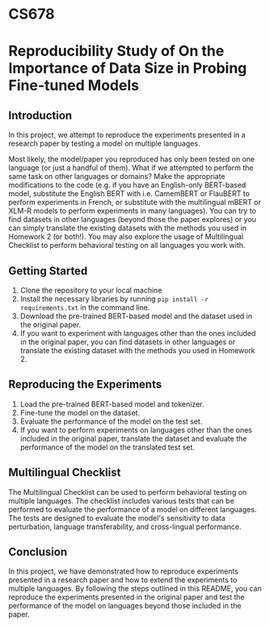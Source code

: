 # CS678
# Reproducibility Study of On the Importance of Data Size in Probing Fine-tuned Models

## Introduction
In this project, we attempt to reproduce the experiments presented in a research paper by testing a model on multiple languages. 

Most likely, the model/paper you reproduced has only been tested on one language (or just a handful of them). What if we attempted to perform the same task on other languages or domains? Make the appropriate modifications to the code (e.g. if you have an English-only BERT-based model, substitute the English BERT with i.e. CamemBERT or FlauBERT to perform experiments in French, or substitute with the multilingual mBERT or XLM-R models to perform experiments in many languages). You can try to find datasets in other languages (beyond those the paper explores) or you can simply translate the existing datasets with the methods you used in Homework 2 (or both!). You may also explore the usage of Multilingual Checklist to perform behavioral testing on all languages you work with.

## Getting Started
1. Clone the repository to your local machine
2. Install the necessary libraries by running `pip install -r requirements.txt` in the command line.
3. Download the pre-trained BERT-based model and the dataset used in the original paper.
4. If you want to experiment with languages other than the ones included in the original paper, you can find datasets in other languages or translate the existing dataset with the methods you used in Homework 2.

## Reproducing the Experiments
1. Load the pre-trained BERT-based model and tokenizer.
2. Fine-tune the model on the dataset.
3. Evaluate the performance of the model on the test set.
4. If you want to perform experiments on languages other than the ones included in the original paper, translate the dataset and evaluate the performance of the model on the translated test set.

## Multilingual Checklist
The Multilingual Checklist can be used to perform behavioral testing on multiple languages. The checklist includes various tests that can be performed to evaluate the performance of a model on different languages. The tests are designed to evaluate the model's sensitivity to data perturbation, language transferability, and cross-lingual performance.

## Conclusion
In this project, we have demonstrated how to reproduce experiments presented in a research paper and how to extend the experiments to multiple languages. By following the steps outlined in this README, you can reproduce the experiments presented in the original paper and test the performance of the model on languages beyond those included in the paper.
